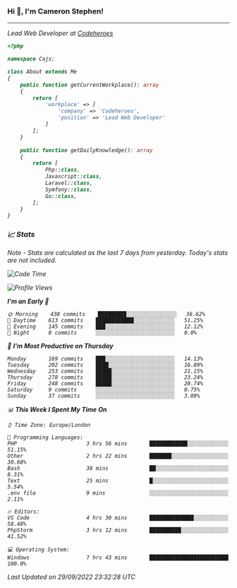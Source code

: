 ### Hi 👋, I'm Cameron Stephen!
<hr>
<p><em>Lead Web Developer at <a href="https://codeheroes.co.uk">Codeheroes</a></p>


```php
<?php

namespace Cajs;

class About extends Me
{
    public function getCurrentWorkplace(): array
    {
        return [
            'workplace' => [
                'company' => 'Codeheroes',
                'position' => 'Lead Web Developer'
            ]
        ];
    }

    public function getDailyKnowledge(): array
    {
        return [
            Php::class,
            Javascript::class,
            Laravel::class,
            Symfony::class,
            Go::class,
        ];
    }
}
```

### 📈 Stats
<p><em>Note - Stats are calculated as the last 7 days from yesterday. Today's stats are not included.</em></p>


<!--START_SECTION:waka-->
![Code Time](http://img.shields.io/badge/Code%20Time-3%2C138%20hrs%208%20mins-blue)

![Profile Views](http://img.shields.io/badge/Profile%20Views-0-blue)

**I'm an Early 🐤** 

```text
🌞 Morning    438 commits    █████████░░░░░░░░░░░░░░░░   36.62% 
🌆 Daytime    613 commits    ████████████░░░░░░░░░░░░░   51.25% 
🌃 Evening    145 commits    ███░░░░░░░░░░░░░░░░░░░░░░   12.12% 
🌙 Night      0 commits      ░░░░░░░░░░░░░░░░░░░░░░░░░   0.0%

```
📅 **I'm Most Productive on Thursday** 

```text
Monday       169 commits    ███░░░░░░░░░░░░░░░░░░░░░░   14.13% 
Tuesday      202 commits    ████░░░░░░░░░░░░░░░░░░░░░   16.89% 
Wednesday    253 commits    █████░░░░░░░░░░░░░░░░░░░░   21.15% 
Thursday     278 commits    █████░░░░░░░░░░░░░░░░░░░░   23.24% 
Friday       248 commits    █████░░░░░░░░░░░░░░░░░░░░   20.74% 
Saturday     9 commits      ░░░░░░░░░░░░░░░░░░░░░░░░░   0.75% 
Sunday       37 commits     ░░░░░░░░░░░░░░░░░░░░░░░░░   3.09%

```


📊 **This Week I Spent My Time On** 

```text
⌚︎ Time Zone: Europe/London

💬 Programming Languages: 
PHP                      3 hrs 56 mins       ████████████░░░░░░░░░░░░░   51.15% 
Other                    2 hrs 22 mins       ███████░░░░░░░░░░░░░░░░░░   30.68% 
Bash                     38 mins             ██░░░░░░░░░░░░░░░░░░░░░░░   8.31% 
Text                     25 mins             █░░░░░░░░░░░░░░░░░░░░░░░░   5.54% 
.env file                9 mins              ░░░░░░░░░░░░░░░░░░░░░░░░░   2.11%

🔥 Editors: 
VS Code                  4 hrs 30 mins       ██████████████░░░░░░░░░░░   58.48% 
PhpStorm                 3 hrs 12 mins       ██████████░░░░░░░░░░░░░░░   41.52%

💻 Operating System: 
Windows                  7 hrs 43 mins       █████████████████████████   100.0%

```


 Last Updated on 29/09/2022 23:32:28 UTC
<!--END_SECTION:waka-->
